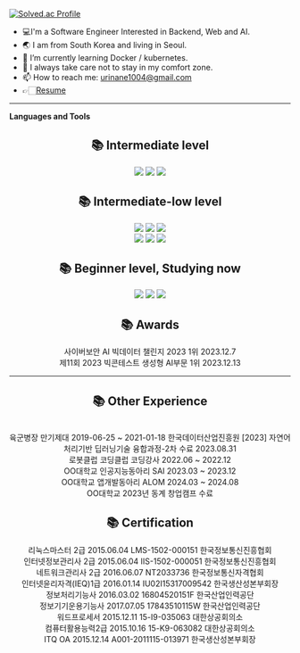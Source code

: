 [![Solved.ac Profile](http://mazassumnida.wtf/api/v2/generate_badge?boj=urinaner)](https://solved.ac/urinaner/)


- 💻I'm a Software Engineer Interested in Backend, Web and AI.
- 🌏 I am from South Korea and living in Seoul.
- 🌱 I’m currently learning Docker / kubernetes. 
- 🚀 I always take care not to stay in my comfort zone.
- 📫 How to reach me: urinane1004@gmail.com
- 👉🏻[Resume](https://aerial-parakeet-030.notion.site/Yung-Jae-Jang-a0fa3e7dbbb34f90947c7b517704442c)
 

<hr>


**Languages and Tools**  
<div align=center><h2>📚 Intermediate level </h2></div>
<div align=center>
  <img src="https://img.shields.io/badge/Linux-FCC624?style=for-the-badge&logo=Linux&logoColor=white"/>
  <img src="https://img.shields.io/badge/Docker-1BA0D7?style=for-the-badge&logo=Docker&logoColor=white">
  <img src="https://img.shields.io/badge/Slack-4A154B?style=for-the-badge&logo=Slack&logoColor=white">
</div>

<div align=center><h2>📚 Intermediate-low level </h2></div>
<div align=center>
  <img src="https://img.shields.io/badge/postman-FF6C37?style=for-the-badge&logo=postman&logoColor=white">
  <img src="https://img.shields.io/badge/SpringBoot-6DB33F?style=for-the-badge&logo=Spring Boot&logoColor=white">
  <img src="https://img.shields.io/badge/Mysql-4479A1?style=for-the-badge&logo=MySQL&logoColor=white">
  <br>
  <img src="https://img.shields.io/badge/java-007396?style=for-the-badge&logo=JAVA&logoColor=white">
  <img src="https://img.shields.io/badge/React-61DAFB?style=for-the-badge&logo=React&logoColor=white">
  <img src="https://img.shields.io/badge/Jenkins-D24939?style=for-the-badge&logo=Jenkins&logoColor=white">
</div>

<div align=center><h2>📚 Beginner level, Studying now </h2></div>
<div align=center>
 <img src="https://img.shields.io/badge/Kubernetes-1BA0D7?style=for-the-badge&logo=Kubernetes&logoColor=white">
 <img src="https://img.shields.io/badge/AWS SAA-232F3E?style=for-the-badge&logo=AWS SAA&logoColor=white">
 <img src="https://img.shields.io/badge/ArgoCD-EF7B4D?style=for-the-badge&logo=Argos&logoColor=white">
 <br>
</div>

<div align=center><h2>📚 Awards</h2></div>
<div align=center>사이버보안 AI 빅데이터 챌린지 2023 1위 2023.12.7</div>
<div align=center>제11회 2023 빅콘테스트 생성형 AI부문 1위 2023.12.13</div>


<hr>

<div align=center><h2>📚 Other Experience</h2></div>
<div align=center>
  <br>
  육군병장 만기제대 2019-06-25 ~ 2021-01-18
  한국데이터산업진흥원 [2023] 자연어처리기반 딥러닝기술 융합과정-2차 수료 2023.08.31
  <br>
  로봇클럽 코딩클럽 코딩강사 2022.06 ~ 2022.12
  <br>
  OO대학교 인공지능동아리 SAI 2023.03 ~ 2023.12
  <br>
  OO대학교 앱개발동아리 ALOM 2024.03 ~ 2024.08
  <br>
  OO대학교 2023년 동계 창업캠프 수료
  <br>
</div>

<div align=center><h2>📚 Certification</h2></div>
<div align=center>
  리눅스마스터 2급 2015.06.04 LMS-1502-000151 한국정보통신진흥협회
  <br>
  인터넷정보관리사 2급 2015.06.04 IIS-1502-000051 한국정보통신진흥협회
  <br>
  네트워크관리사 2급 2016.06.07 NT2033736 한국정보통신자격협회
  <br>
  인터넷윤리자격(IEQ)1급 2016.01.14 IU02I15317009542 한국생산성본부회장
  <br>
  정보처리기능사 2016.03.02 16804520151F 한국산업인력공단
  <br>
  정보기기운용기능사 2017.07.05 17843510115W 한국산업인력공단
  <br>
  워드프로세서 2015.12.11 15-I9-035063 대한상공회의소
  <br>
  컴퓨터활용능력2급 2015.10.16 15-K9-063082 대한상공회의소
  <br>
  ITQ OA 2015.12.14 A001-2011115-013971 한국생산성본부회장
</div>
